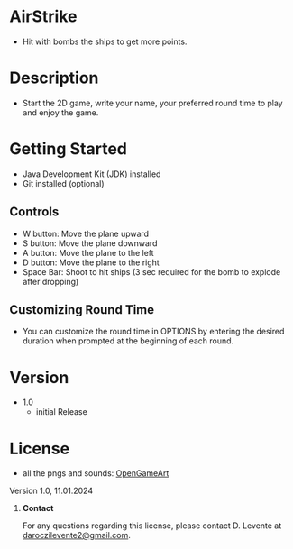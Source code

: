 # AirStrike

- Hit with bombs the ships to get more points.

# Description

- Start the 2D game, write your name, your preferred round time to play and enjoy the game.

# Getting Started
- Java Development Kit (JDK) installed
- Git installed (optional)

## Controls
- W button: Move the plane upward
- S button: Move the plane downward
- A button: Move the plane to the left
- D button: Move the plane to the right
- Space Bar: Shoot to hit ships (3 sec required for the bomb to explode after dropping)


## Customizing Round Time
- You can customize the round time in OPTIONS by entering the desired duration when prompted at the beginning of each round.


# Version
- 1.0
    - initial Release

# License

- all the pngs and sounds: [OpenGameArt](https://opengameart.org/)
  
Version 1.0, 11.01.2024

1. **Contact**

   For any questions regarding this license, please contact D. Levente at daroczilevente2@gmail.com.
